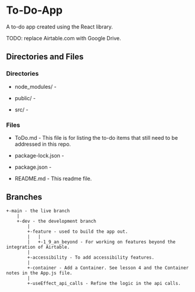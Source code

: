 # To-Do-App

A to-do app created using the React library.

TODO: replace Airtable.com with Google Drive.

## Directories and Files

### Directories

- node_modules/ -

- public/ -

- src/ -

### Files

- ToDo.md - This file is for listing the to-do items that still need to be addressed in this repo.

- package-lock.json -

- package.json -

- README.md - This readme file.

## Branches

```
+-main - the live branch
    |
    +-dev - the development branch
        |
        +-feature - used to build the app out.
        |   |
        |   +-1_9_an_beyond - For working on features beyond the integration of Airtable.
        |
        +-accessibility - To add accessibility features.
        |
        +-container - Add a Container. See lesson 4 and the Container notes in the App.js file.
        |
        +-useEffect_api_calls - Refine the logic in the api calls.
```
